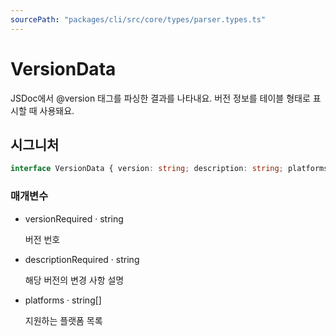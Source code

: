 ```yaml
---
sourcePath: "packages/cli/src/core/types/parser.types.ts"
---
```


# VersionData

 
JSDoc에서 @version 태그를 파싱한 결과를 나타내요. 버전 정보를 테이블 형태로 표시할 때 사용돼요.


## 시그니처

```typescript
interface VersionData { version: string; description: string; platforms?: string[] }
```

### 매개변수

<ul class="post-parameters-ul">
  <li class="post-parameters-li post-parameters-li-root">
    <span class="post-parameters--name">version</span><span class="post-parameters--required">Required</span> · <span class="post-parameters--type">string</span>
    <br/>
    <p class="post-parameters--description">버전 번호</p>
  </li>
  <li class="post-parameters-li post-parameters-li-root">
    <span class="post-parameters--name">description</span><span class="post-parameters--required">Required</span> · <span class="post-parameters--type">string</span>
    <br/>
    <p class="post-parameters--description">해당 버전의 변경 사항 설명</p>
  </li>
  <li class="post-parameters-li post-parameters-li-root">
    <span class="post-parameters--name">platforms</span> · <span class="post-parameters--type">string[]</span>
    <br/>
    <p class="post-parameters--description">지원하는 플랫폼 목록</p>
  </li>
</ul>
